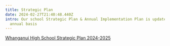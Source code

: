 ```yaml
---
title: Strategic Plan
date: 2024-02-27T21:40:48.440Z
intro: Our school Strategic Plan & Annual Implementation Plan is updated on an
  annual basis
---
```

[Whanganui High School Strategic Plan 2024-2025](https://res.cloudinary.com/whanganuihigh/image/upload/v1708908845/School%20Documents/Policies%20and%20Charter/WHS_Strategic_Plan_2024-2025.pdf)
